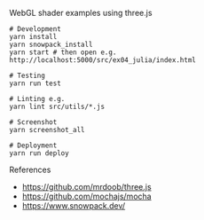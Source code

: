 WebGL shader examples using three.js

```
# Development
yarn install
yarn snowpack_install
yarn start # then open e.g. http://localhost:5000/src/ex04_julia/index.html

# Testing
yarn run test

# Linting e.g.
yarn lint src/utils/*.js

# Screenshot
yarn screenshot_all

# Deployment
yarn run deploy
```

References

- https://github.com/mrdoob/three.js
- https://github.com/mochajs/mocha
- https://www.snowpack.dev/
